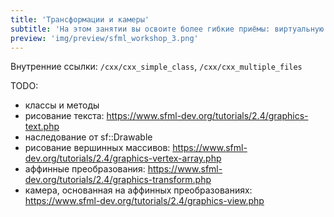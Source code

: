 ```yaml
---
title: 'Трансформации и камеры'
subtitle: 'На этом занятии вы освоите более гибкие приёмы: виртуальную камеру, аффинные преобразования, рисование произвольных фигур'
preview: 'img/preview/sfml_workshop_3.png'
---
```


Внутренние ссылки: `/cxx/cxx_simple_class`, `/cxx/cxx_multiple_files`

TODO:

- классы и методы
- рисование текста: https://www.sfml-dev.org/tutorials/2.4/graphics-text.php
- наследование от sf::Drawable
- рисование вершинных массивов: https://www.sfml-dev.org/tutorials/2.4/graphics-vertex-array.php
- аффинные преобразования: https://www.sfml-dev.org/tutorials/2.4/graphics-transform.php
- камера, основанная на аффинных преобразованиях: https://www.sfml-dev.org/tutorials/2.4/graphics-view.php
